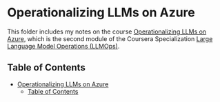 # Operationalizing LLMs on Azure

This folder includes my notes on the course [Operationalizing LLMs on Azure](https://www.coursera.org/learn/llmops-azure), which is the second module of the Coursera Specialization [Large Language Model Operations (LLMOps)](https://www.coursera.org/specializations/large-language-model-operations).



## Table of Contents

- [Operationalizing LLMs on Azure](#operationalizing-llms-on-azure)
  - [Table of Contents](#table-of-contents)
